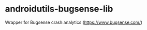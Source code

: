 androidutils-bugsense-lib
=========================

Wrapper for Bugsense crash analytics (https://www.bugsense.com/)
